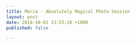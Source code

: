 ```yaml
---
title: Maria - Absolutely Magical Photo Session
layout: post
date: 2018-10-01 13:53:28 +1000
published: false

---
```


